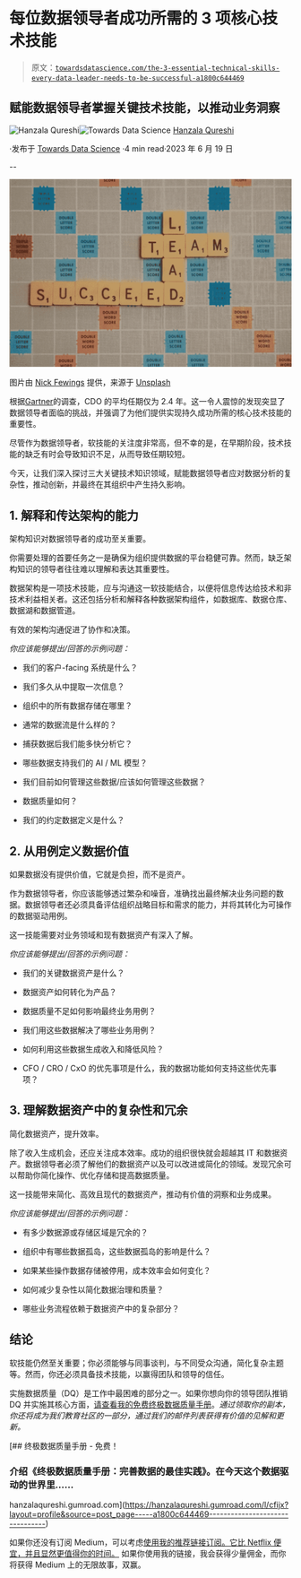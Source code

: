 # 每位数据领导者成功所需的 3 项核心技术技能

> 原文：[`towardsdatascience.com/the-3-essential-technical-skills-every-data-leader-needs-to-be-successful-a1800c644469`](https://towardsdatascience.com/the-3-essential-technical-skills-every-data-leader-needs-to-be-successful-a1800c644469)

## 赋能数据领导者掌握关键技术技能，以推动业务洞察

[](https://hanzalaqureshi.medium.com/?source=post_page-----a1800c644469--------------------------------)![Hanzala Qureshi](https://hanzalaqureshi.medium.com/?source=post_page-----a1800c644469--------------------------------)[](https://towardsdatascience.com/?source=post_page-----a1800c644469--------------------------------)![Towards Data Science](https://towardsdatascience.com/?source=post_page-----a1800c644469--------------------------------) [Hanzala Qureshi](https://hanzalaqureshi.medium.com/?source=post_page-----a1800c644469--------------------------------)

·发布于 [Towards Data Science](https://towardsdatascience.com/?source=post_page-----a1800c644469--------------------------------) ·4 min read·2023 年 6 月 19 日

--

![](img/a0645d8a18fefbe5e441fb086e3c87f7.png)

图片由 [Nick Fewings](https://unsplash.com/@jannerboy62?utm_source=medium&utm_medium=referral) 提供，来源于 [Unsplash](https://unsplash.com/?utm_source=medium&utm_medium=referral)

根据[Gartner](https://www.bloomberg.com/professional/blog/study-defines-cdo-reason-role-responsibilities-2017/)的调查，CDO 的平均任期仅为 2.4 年。这一令人震惊的发现突显了数据领导者面临的挑战，并强调了为他们提供实现持久成功所需的核心技术技能的重要性。

尽管作为数据领导者，软技能的关注度非常高，但不幸的是，在早期阶段，技术技能的缺乏有时会导致知识不足，从而导致任期较短。

今天，让我们深入探讨三大关键技术知识领域，赋能数据领导者应对数据分析的复杂性，推动创新，并最终在其组织中产生持久影响。

## 1\. 解释和传达架构的能力

架构知识对数据领导者的成功至关重要。

你需要处理的首要任务之一是确保为组织提供数据的平台稳健可靠。然而，缺乏架构知识的领导者往往难以理解和表达其重要性。

数据架构是一项技术技能，应与沟通这一软技能结合，以便将信息传达给技术和非技术利益相关者。这还包括分析和解释各种数据架构组件，如数据库、数据仓库、数据湖和数据管道。

有效的架构沟通促进了协作和决策。

*你应该能够提出/回答的示例问题：*

+   我们的客户-facing 系统是什么？

+   我们多久从中提取一次信息？

+   组织中的所有数据存储在哪里？

+   通常的数据流是什么样的？

+   捕获数据后我们能多快分析它？

+   哪些数据支持我们的 AI / ML 模型？

+   我们目前如何管理这些数据/应该如何管理这些数据？

+   数据质量如何？

+   我们的约定数据定义是什么？

## 2\. 从用例定义数据价值

如果数据没有提供价值，它就是负担，而不是资产。

作为数据领导者，你应该能够透过繁杂和噪音，准确找出最终解决业务问题的数据。数据领导者还必须具备评估组织战略目标和需求的能力，并将其转化为可操作的数据驱动用例。

这一技能需要对业务领域和现有数据资产有深入了解。

*你应该能够提出/回答的示例问题：*

+   我们的关键数据资产是什么？

+   数据资产如何转化为产品？

+   数据质量不足如何影响最终业务用例？

+   我们用这些数据解决了哪些业务用例？

+   如何利用这些数据生成收入和降低风险？

+   CFO / CRO / CxO 的优先事项是什么，我的数据功能如何支持这些优先事项？

## 3\. 理解数据资产中的复杂性和冗余

简化数据资产，提升效率。

除了收入生成机会，还应关注成本效率。成功的组织很快就会超越其 IT 和数据资产。数据领导者必须了解他们的数据资产以及可以改进或简化的领域。发现冗余可以帮助你简化操作、优化存储和提高数据质量。

这一技能带来简化、高效且现代的数据资产，推动有价值的洞察和业务成果。

*你应该能够提出/回答的示例问题：*

+   有多少数据源或存储区域是冗余的？

+   组织中有哪些数据孤岛，这些数据孤岛的影响是什么？

+   如果某些操作数据存储被停用，成本效率会如何变化？

+   如何减少复杂性以简化数据治理和质量？

+   哪些业务流程依赖于数据资产中的复杂部分？

## 结论

软技能仍然至关重要；你必须能够与同事谈判，与不同受众沟通，简化复杂主题等。然而，你还必须具备技术技能，以赢得团队和领导的信任。

实施数据质量（DQ）是工作中最困难的部分之一。如果你想向你的领导团队推销 DQ 并实施其核心方面，[请查看我的免费终极数据质量手册](http://hanzalaqureshi.gumroad.com/l/cfijx)。*通过领取你的副本，你还将成为我们教育社区的一部分，通过我们的邮件列表获得有价值的见解和更新。*

[](https://hanzalaqureshi.gumroad.com/l/cfijx?layout=profile&source=post_page-----a1800c644469--------------------------------) [## 终极数据质量手册 - 免费！

### 介绍《终极数据质量手册：完善数据的最佳实践》。在今天这个数据驱动的世界里……

hanzalaqureshi.gumroad.com](https://hanzalaqureshi.gumroad.com/l/cfijx?layout=profile&source=post_page-----a1800c644469--------------------------------)

如果你还没有订阅 Medium，可以考虑[使用我的推荐链接订阅。它比 Netflix 便宜，并且显然更值得你的时间。](https://hanzalaqureshi.medium.com/membership) 如果你使用我的链接，我会获得少量佣金，而你将获得 Medium 上的无限故事，双赢。
